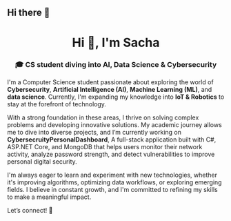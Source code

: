 ## Hi there 👋
<h1 align="center">Hi 👋, I'm Sacha</h1>
<h3 align="center">🎓 CS student diving into AI, Data Science & Cybersecurity</h3>

I'm a Computer Science student passionate about exploring the world of **Cybersecurity**, **Artificial Intelligence (AI)**, **Machine Learning (ML)**, and **data science**. Currently, I'm expanding my knowledge into **IoT & Robotics** to stay at the forefront of technology.

With a strong foundation in these areas, I thrive on solving complex problems and developing innovative solutions. My academic journey allows me to dive into diverse projects, and I’m currently working on **CybersecruityPersonalDashboard**, A full-stack application built with C#, ASP.NET Core, and MongoDB that helps users monitor their network activity, analyze password strength, and detect vulnerabilities to improve personal digital security.

I'm always eager to learn and experiment with new technologies, whether it's improving algorithms, optimizing data workflows, or exploring emerging fields. I believe in constant growth, and I'm committed to refining my skills to make a meaningful impact.

Let’s connect! 🤝

